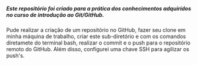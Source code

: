 ##### Este repositório foi criado para a prática dos conhecimentos adquiridos no curso de introdução ao Git/GitHub.
Pude realizar a criação de um repositório no GitHub, fazer seu clone em minha máquina de trabalho, criar este sub-diretório e com os comandos diretamete do terminal bash, realizar o commit e o push para o repositório remoto do GitHub. 
Além disso, configurei uma chave SSH para agilizar os push's.
